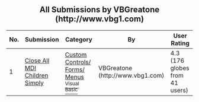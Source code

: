 ﻿<div align="center">

## All Submissions by VBGreatone \(http://www\.vbg1\.com\)

</div>

No.  | Submission | Category | By   | User Rating
---- | ---------- | -------- | ---- | -----------
1 | [Close All MDI Children Simply<br />](https://github.com/Planet-Source-Code/vbgreatone-http-www-vbg1-com-close-all-mdi-children-simply__1-5593) | [Custom Controls/ Forms/  Menus<br /><sup>Visual Basic</sup>](../ByCategory/custom-controls-forms-menus__1-4.md) | VBGreatone \(http://www\.vbg1\.com\) | 4.3 (176 globes from 41 users)
